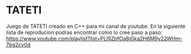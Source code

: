 # TATETI

Juego de TATETI creado en C++ para mi canal de youtube.
En la siguiente lista de reproducion podras encontrar como lo cree paso a paso: https://www.youtube.com/playlist?list=PLl9ZbfOa8iGka2H6M9y22WHm-7bg2cy0d
